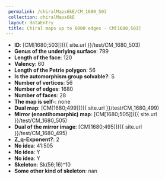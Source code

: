 ```yaml
--- 
 permalink: /chiralMaps6kE/CM_1680_503 
 collection: chiralMaps6kE
 layout: dataEntry
 title: Chiral maps up to 6000 edges - CM[1680;503]
---
```


- **ID**: [CM[1680;503]]({{ site.url }}/test/CM_1680_503)
- **Genus of the underlying surface**: 799
- **Length of the face**: 120
- **Valency**: 60
- **Length of the Petrie polygon**: 56
- **Is the automorphism group solvable?**: S
- **Number of vertices**: 56
- **Number of edges**: 1680
- **Number of faces**: 28
- **The map is self-**: none
- **Dual map**: [CM[1680;499]]({{ site.url }}/test/CM_1680_499)
- **Mirror (enantihomorphic) map**: [CM[1680;505]]({{ site.url }}/test/CM_1680_505)
- **Dual of the mirror image**: [CM[1680;495]]({{ site.url }}/test/CM_1680_495)
- **Z_q-Exponent?**: 2
- **No idea**:  41:505
- **No idea**: Y
- **No idea**: Y
- **Skeleton**: Sk(56;16)^10
- **Some other kind of skeleton**: nan

